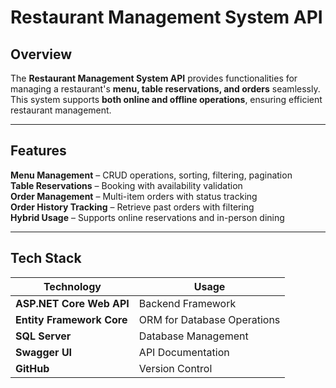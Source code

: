 #  Restaurant Management System API  

##  Overview  
The **Restaurant Management System API** provides functionalities for managing a restaurant's **menu, table reservations, and orders** seamlessly. This system supports **both online and offline operations**, ensuring efficient restaurant management.  

---

##  Features  
 **Menu Management** – CRUD operations, sorting, filtering, pagination  
 **Table Reservations** – Booking with availability validation  
 **Order Management** – Multi-item orders with status tracking  
 **Order History Tracking** – Retrieve past orders with filtering  
 **Hybrid Usage** – Supports online reservations and in-person dining  

---

##  Tech Stack  
| Technology | Usage |
|------------|-------|
| **ASP.NET Core Web API** | Backend Framework |
| **Entity Framework Core** | ORM for Database Operations |
| **SQL Server** | Database Management |
| **Swagger UI** | API Documentation |
| **GitHub** | Version Control |
